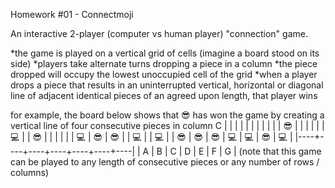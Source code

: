 Homework #01 - Connectmoji

An interactive 2-player (computer vs human player) "connection" game.

*the game is played on a vertical grid of cells (imagine a board stood on its side)
*players take alternate turns dropping a piece in a column
*the piece dropped will occupy the lowest unoccupied cell of the grid
*when a player drops a piece that results in an uninterrupted vertical, horizontal or diagonal line of adjacent identical pieces of an agreed upon length, that player wins

for example, the board below shows that 😎 has won the game by creating a vertical line of four consecutive pieces in column C
|    |    |    |    |    |    |    |
|    |    | 😎 |    |    |    |    |
| 💻 |    | 😎 |    |    |    |    |
| 💻 | 😎 | 😎 |    | 💻 |    | 💻 |
| 😎 | 😎 | 😎 | 💻 | 💻 | 😎 | 💻 |
|----+----+----+----+----+----+----|
| A  | B  | C  | D  | E  | F  | G  |
(note that this game can be played to any length of consecutive pieces or any number of rows / columns)
